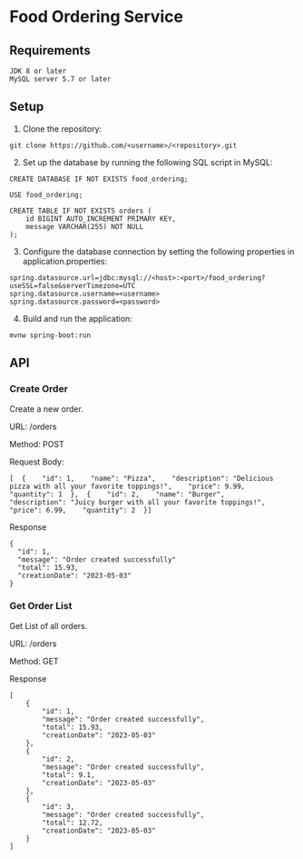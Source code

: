 # Food Ordering Service


## Requirements
    JDK 8 or later
    MySQL server 5.7 or later


## Setup
1. Clone the repository:
```
git clone https://github.com/<username>/<repository>.git
```
2. Set up the database by running the following SQL script in MySQL:
```
CREATE DATABASE IF NOT EXISTS food_ordering;

USE food_ordering;

CREATE TABLE IF NOT EXISTS orders (
    id BIGINT AUTO_INCREMENT PRIMARY KEY,
    message VARCHAR(255) NOT NULL
);
```
3. Configure the database connection by setting the following properties in application.properties:

```
spring.datasource.url=jdbc:mysql://<host>:<port>/food_ordering?useSSL=false&serverTimezone=UTC
spring.datasource.username=<username>
spring.datasource.password=<password>
```
4. Build and run the application:
```
mvnw spring-boot:run
```

## API
### Create Order

Create a new order.

URL: /orders

Method: POST

Request Body:
```
[  {    "id": 1,    "name": "Pizza",    "description": "Delicious pizza with all your favorite toppings!",    "price": 9.99,    "quantity": 1  },  {    "id": 2,    "name": "Burger",    "description": "Juicy burger with all your favorite toppings!",    "price": 6.99,    "quantity": 2  }]

```

Response

```
{
  "id": 1,
  "message": "Order created successfully"
  "total": 15.93,
  "creationDate": "2023-05-03"
}

```

### Get Order List

Get List of all orders.

URL: /orders

Method: GET


Response

```
[
    {
        "id": 1,
        "message": "Order created successfully",
        "total": 15.93,
        "creationDate": "2023-05-03"
    },
    {
        "id": 2,
        "message": "Order created successfully",
        "total": 9.1,
        "creationDate": "2023-05-03"
    },
    {
        "id": 3,
        "message": "Order created successfully",
        "total": 12.72,
        "creationDate": "2023-05-03"
    }
]

```

